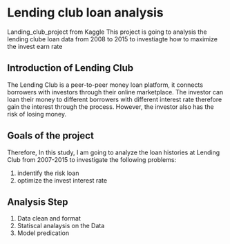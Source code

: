 # Lending club loan analysis
Landing_club_project from Kaggle
 This project is going to analysis the lending clube loan data from 2008 to 2015 to investiagte how to maximize the invest earn rate
 
## Introduction of Lending Club

  The Lending Club is a peer-to-peer money loan platform, it connects borrowers with investors through their online marketplace. The investor can loan their money to different borrowers with different interest rate therefore gain the interest through the process. However, the investor also has the risk of losing money. 

## Goals of the project
  Therefore, In this study, I am going to analyze the loan histories at Lending Club from 2007-2015 to investigate the following problems: 
  1. indentify the risk loan
  2. optimize the invest interest rate 
  
## Analysis Step
1. Data clean and format
2. Statiscal analaysis on the Data
3. Model predication
